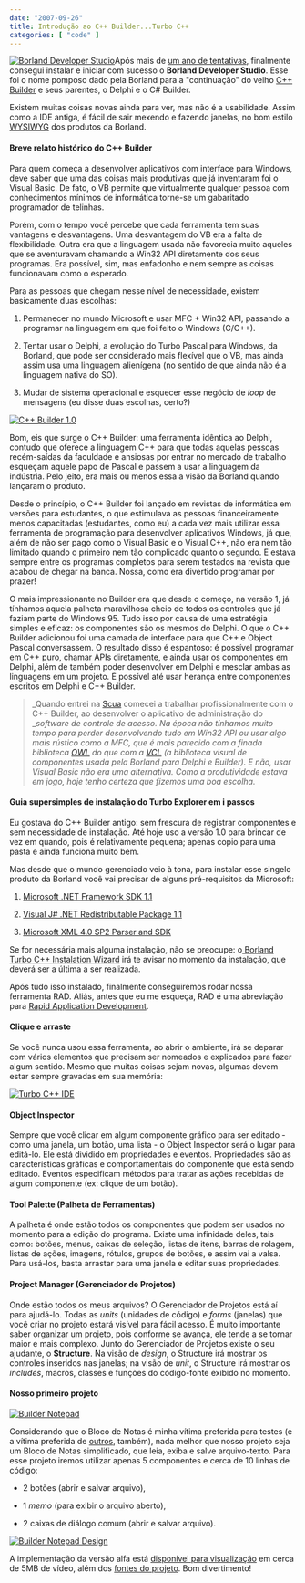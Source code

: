 ```yaml
---
date: "2007-09-26"
title: Introdução ao C++ Builder...Turbo C++
categories: [ "code" ]
---
```

[![Borland Developer Studio](/images/FYJMkF7.png)](/images/borland-developer-studio.png)Após mais de [um ano de tentativas](http://www.blogger.com/profile/05210880271965378292), finalmente consegui instalar e iniciar com sucesso o **Borland Developer Studio**. Esse foi o nome pomposo dado pela Borland para a "continuação" do velho [C++ Builder](http://cc.codegear.com/free/cppbuilder) e seus parentes, o Delphi e o C# Builder.

Existem muitas coisas novas ainda para ver, mas não é a usabilidade. Assim como a IDE antiga, é fácil de sair mexendo e fazendo janelas, no bom estilo [WYSIWYG](http://en.wikipedia.org/wiki/Wysiwyg) dos produtos da Borland.

#### Breve relato histórico do C++ Builder

Para quem começa a desenvolver aplicativos com interface para Windows, deve saber que uma das coisas mais produtivas que já inventaram foi o Visual Basic. De fato, o VB permite que virtualmente qualquer pessoa com conhecimentos mínimos de informática torne-se um gabaritado programador de telinhas.

Porém, com o tempo você percebe que cada ferramenta tem suas vantagens e desvantagens. Uma desvantagem do VB era a falta de flexibilidade. Outra era que a linguagem usada não favorecia muito aqueles que se aventuravam chamando a Win32 API diretamente dos seus programas. Era possível, sim, mas enfadonho e nem sempre as coisas funcionavam como o esperado.

Para as pessoas que chegam nesse nível de necessidade, existem basicamente duas escolhas:

	
  1. Permanecer no mundo Microsoft e usar MFC + Win32 API, passando a programar na linguagem em que foi feito o Windows (C/C++).

	
  2. Tentar usar o Delphi, a evolução do Turbo Pascal para Windows, da Borland, que pode ser considerado mais flexível que o VB, mas ainda assim usa uma linguagem alienígena (no sentido de que ainda não é a linguagem nativa do SO).

	
  3. Mudar de sistema operacional e esquecer esse negócio de _loop_ de mensagens (eu disse duas escolhas, certo?)

[![C++ Builder 1.0](/images/0PabqFm.png)](/images/cppbuilder1-splash.png)

Bom, eis que surge o C++ Builder: uma ferramenta idêntica ao Delphi, contudo que oferece a linguagem C++ para que todas aquelas pessoas recém-saídas da faculdade e ansiosas por entrar no mercado de trabalho esqueçam aquele papo de Pascal e passem a usar a linguagem da indústria. Pelo jeito, era mais ou menos essa a visão da Borland quando lançaram o produto.

Desde o princípio, o C++ Builder foi lançado em revistas de informática em versões para estudantes, o que estimulava as pessoas financeiramente menos capacitadas (estudantes, como eu) a cada vez mais utilizar essa ferramenta de programação para desenvolver aplicativos Windows, já que, além de não ser pago como o Visual Basic e o Visual C++, não era nem tão limitado quando o primeiro nem tão complicado quanto o segundo. E estava sempre entre os programas completos para serem testados na revista que acabou de chegar na banca. Nossa, como era divertido programar por prazer!

O mais impressionante no Builder era que desde o começo, na versão 1, já tínhamos aquela palheta maravilhosa cheio de todos os controles que já faziam parte do Windows 95. Tudo isso por causa de uma estratégia simples e eficaz: os componentes são os mesmos do Delphi. O que o C++ Builder adicionou foi uma camada de interface para que C++ e Object Pascal conversassem. O resultado disso é espantoso: é possível programar em C++ puro, chamar APIs diretamente, e ainda usar os componentes em Delphi, além de também poder desenvolver em Delphi e mesclar ambas as linguagens em um projeto. É possível até usar herança entre componentes escritos em Delphi e C++ Builder.

> _Quando entrei na [Scua](http://www.scua.com.br) comecei a trabalhar profissionalmente com o C++ Builder, ao desenvolver o aplicativo de administração do __software de controle de acesso. Na época não tínhamos muito tempo para perder desenvolvendo tudo em Win32 API ou usar algo mais rústico como a MFC, que é mais parecido com a finada biblioteca [OWL](http://en.wikipedia.org/wiki/Object_Windows_Library) do que com a [VCL](http://en.wikipedia.org/wiki/Visual_Component_Library) (a biblioteca visual de componentes usada pela Borland para Delphi e Builder). E não, usar Visual Basic não era uma alternativa. Como a produtividade estava em jogo, hoje tenho certeza que fizemos uma boa escolha._

#### Guia supersimples de instalação do Turbo Explorer em i passos

Eu gostava do C++ Builder antigo: sem frescura de registrar componentes e sem necessidade de instalação. Até hoje uso a versão 1.0 para brincar de vez em quando, pois é relativamente pequena; apenas copio para uma pasta e ainda funciona muito bem.

Mas desde que o mundo gerenciado veio à tona, para instalar esse singelo produto da Borland você vai precisar de alguns pré-requisitos da Microsoft:

	
  1. [Microsoft .NET Framework SDK 1.1](http://www.google.com/search?q=Microsoft%20.NET%20Framework%20SDK%201.1)

	
  2. [Visual J# .NET Redistributable Package 1.1](http://www.google.com/search?q=Visual%20J#%20.NET%20Redistributable%20Package%201.1)

	
  3. [Microsoft XML 4.0 SP2 Parser and SDK](http://www.google.com/search?q=Microsoft%20XML%204.0%20SP2%20Parser%20and%20SDK)

Se for necessária mais alguma instalação, não se preocupe: o[ Borland Turbo C++ Instalation Wizard](http://cc.codegear.com/free/cppbuilder) irá te avisar no momento da instalação, que deverá ser a última a ser realizada.

Após tudo isso instalado, finalmente conseguiremos rodar nossa ferramenta RAD. Aliás, antes que eu me esqueça, RAD é uma abreviação para [Rapid Application Development](http://en.wikipedia.org/wiki/Rapid_application_development).

#### Clique e arraste

Se você nunca usou essa ferramenta, ao abrir o ambiente, irá se deparar com vários elementos que precisam ser nomeados e explicados para fazer algum sentido. Mesmo que muitas coisas sejam novas, algumas devem estar sempre gravadas em sua memória:

[![Turbo C++ IDE](/images/TnOnGKm.png)](/images/turbocpp-ide.png)

#### Object Inspector

Sempre que você clicar em algum componente gráfico para ser editado - como uma janela, um botão, uma lista - o Object Inspector será o lugar para editá-lo. Ele está dividido em propriedades e eventos. Propriedades são as características gráficas e comportamentais do componente que está sendo editado. Eventos especificam métodos para tratar as ações recebidas de algum componente (ex: clique de um botão).

#### Tool Palette (Palheta de Ferramentas)

A palheta é onde estão todos os componentes que podem ser usados no momento para a edição do programa. Existe uma infinidade deles, tais como: botões, menus, caixas de seleção, listas de itens, barras de rolagem, listas de ações, imagens, rótulos, grupos de botões, e assim vai a valsa. Para usá-los, basta arrastar para uma janela e editar suas propriedades.

#### Project Manager (Gerenciador de Projetos)

Onde estão todos os meus arquivos? O Gerenciador de Projetos está aí para ajudá-lo. Todas as _units_ (unidades de código) e _forms_ (janelas) que você criar no projeto estará visível para fácil acesso. É muito importante saber organizar um projeto, pois conforme se avança, ele tende a se tornar maior e mais complexo. Junto do Gerenciador de Projetos existe o seu ajudante, o **Structure**. Na visão de _design_,  o Structure irá mostrar os controles inseridos nas janelas; na visão de _unit_, o Structure irá mostrar os _includes_, macros, classes e funções do código-fonte exibido no momento.

#### Nosso primeiro projeto

[![Builder Notepad](/images/qepwbbJ.png)](/images/builder-notepad.png)

Considerando que o Bloco de Notas é minha vítima preferida para testes (e a vítima preferida de [outros](http://www.driverentry.com.br), também), nada melhor que nosso projeto seja um Bloco de Notas simplificado, que leia, exiba e salve arquivo-texto. Para esse projeto iremos utilizar apenas 5 componentes e cerca de 10 linhas de código:

	
  * 2 botões (abrir e salvar arquivo),

	
  * 1 _memo_ (para exibir o arquivo aberto),

	
  * 2 caixas de diálogo comum (abrir e salvar arquivo).

[![Builder Notepad Design](/images/8GEaElh.png)](/images/builder-notepad-design.png)

A implementação da versão alfa está [disponível para visualização](/images/turbocpp.htm) em cerca de 5MB de vídeo, além dos [fontes do projeto](/images/2007-09-26-builder-notepad.7z). Bom divertimento!
